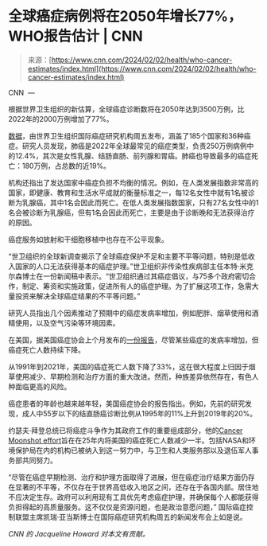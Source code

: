 <!--yml

category: 未分类

日期：2024-05-27 14:33:40

-->

# 全球癌症病例将在2050年增长77%，WHO报告估计 | CNN

> 来源：[https://www.cnn.com/2024/02/02/health/who-cancer-estimates/index.html](https://www.cnn.com/2024/02/02/health/who-cancer-estimates/index.html)

CNN  —

根据世界卫生组织的新估算，全球癌症诊断数将在2050年达到3500万例，比2022年的2000万例增加了77%。

[数据](https://www.iarc.who.int/wp-content/uploads/2024/02/pr345_E.pdf)，由世界卫生组织国际癌症研究机构周五发布，涵盖了185个国家和36种癌症。研究人员发现，肺癌是2022年全球最常见的癌症类型，负责250万例病例中的12.4%，其次是女性乳腺、结肠直肠、前列腺和胃癌。肺癌也导致最多的癌症死亡：180万例，占总数的近19%。

机构还指出了发达国家中癌症负担不均衡的情况。例如，在人类发展指数非常高的国家，即健康、教育和生活水平成就的衡量标准之一，每12名女性中就有1名被诊断为乳腺癌，其中1名会因此而死亡。在低人类发展指数国家，只有27名女性中的1名会被诊断为乳腺癌，但有1名会因此而死亡，主要是由于诊断晚和无法获得治疗的原因。

癌症服务如放射和干细胞移植中也存在不公平现象。

“世卫组织的全球新调查揭示了全球癌症保护不足和主要不平等问题，特别是低收入国家的人口无法获得基本的癌症护理。”世卫组织非传染性疾病部主任本特·米克尔森博士在一份新闻稿中表示。“世卫组织通过其癌症倡议，与75多个政府密切合作，制定、筹资和实施政策，促进所有人的癌症护理。为了扩展这项工作，急需大量投资来解决全球癌症结果的不平等问题。”

研究人员指出几个因素推动了预期中的癌症发病率增加，例如肥胖、烟草使用和酒精使用，以及空气污染等环境因素。

在美国，据美国癌症协会上个月发布的[一份报告](https://www.cnn.com/2024/01/17/health/cancer-incidence-rising-report/index.html)，尽管某些癌症的发病率增加，但癌症死亡人数持续下降。

从1991年到2021年，美国的癌症死亡人数下降了33%，这在很大程度上归因于烟草使用减少、早期检测和治疗方面的重大改进。然而，种族差异依然存在，有色人种面临更高的风险。

癌症患者的年龄也越来越年轻，美国癌症协会的报告指出。例如，先前的研究发现，成人中55岁以下的结直肠癌诊断比例从1995年的11%上升到2019年的20%。

约瑟夫·拜登总统已将癌症斗争作为其政府工作的重要组成部分，他的[Cancer Moonshot effort](https://www.cnn.com/2023/09/13/politics/joe-biden-cancer-cabinet/index.html)旨在在25年内将美国的癌症死亡人数减少一半。包括NASA和环境保护局在内的机构已被纳入到这一努力中，与卫生和人类服务部以及退伍军人事务部共同努力。

“尽管在癌症早期检测、治疗和护理方面取得了进展，但在癌症治疗结果方面仍存在显著的不平等，不仅存在于世界高低收入地区之间，还存在于各国内部。居住地不应决定生存。政府可以利用现有工具优先考虑癌症护理，并确保每个人都能获得负担得起的高质量服务。这不仅仅是资源问题，也是政治意愿问题，” 国际癌症控制联盟主席凯瑞·亚当斯博士在国际癌症研究机构周五的新闻发布会上如是说。

*CNN 的 Jacqueline Howard 对本文有贡献。*
